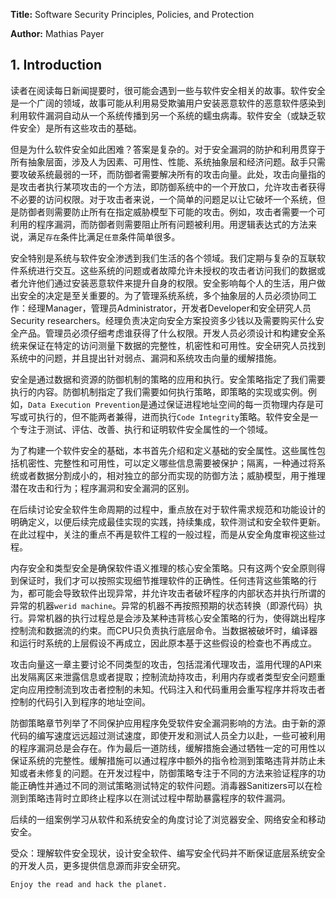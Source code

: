 **Title:** Software Security Principles, Policies, and Protection

**Author:** Mathias Payer

## 1. Introduction

读者在阅读每日新闻提要时，很可能会遇到一些与软件安全相关的故事。软件安全是一个广阔的领域，故事可能从利用易受欺骗用户安装恶意软件的恶意软件感染到利用软件漏洞自动从一个系统传播到另一个系统的蠕虫病毒。软件安全（或缺乏软件安全）是所有这些攻击的基础。

但是为什么软件安全如此困难？答案是复杂的。对于安全漏洞的防护和利用贯穿于所有抽象层面，涉及人为因素、可用性、性能、系统抽象层和经济问题。敌手只需要攻破系统最弱的一环，而防御者需要解决所有的攻击向量。此处，攻击向量指的是攻击者执行某项攻击的一个方法，即防御系统中的一个开放口，允许攻击者获得不必要的访问权限。对于攻击者来说，一个简单的问题足以让它破坏一个系统，但是防御者则需要防止所有在指定威胁模型下可能的攻击。例如，攻击者需要一个可利用的程序漏洞，而防御者则需要阻止所有问题被利用。用逻辑表达式的方法来说，满足`存在`条件比满足`任意`条件简单很多。

安全特别是系统与软件安全渗透到我们生活的各个领域。我们定期与复杂的互联软件系统进行交互。这些系统的问题或者故障允许未授权的攻击者访问我们的数据或者允许他们通过安装恶意软件来提升自身的权限。安全影响每个人的生活，用户做出安全的决定是至关重要的。为了管理系统系统，多个抽象层的人员必须协同工作：经理Manager，管理员Administrator，开发者Developer和安全研究人员Security researchers。经理负责决定向安全方案投资多少钱以及需要购买什么安全产品。管理员必须仔细考虑谁获得了什么权限。开发人员必须设计和构建安全系统来保证在特定的访问测量下数据的完整性，机密性和可用性。安全研究人员找到系统中的问题，并且提出针对弱点、漏洞和系统攻击向量的缓解措施。

安全是通过数据和资源的防御机制的策略的应用和执行。安全策略指定了我们需要执行的内容。防御机制指定了我们需要如何执行策略，即策略的实现或实例。例如，`Data Execution Prevention`是通过保证进程地址空间的每一页物理内存是可写或可执行的，但不能两者兼得，进而执行`Code Integrity`策略。软件安全是一个专注于测试、评估、改善、执行和证明软件安全属性的一个领域。

为了构建一个软件安全的基础，本书首先介绍和定义基础的安全属性。这些属性包括机密性、完整性和可用性，可以定义哪些信息需要被保护；隔离，一种通过将系统或者数据分割成小的，相对独立的部分而实现的防御方法；威胁模型，用于推理潜在攻击和行为；程序漏洞和安全漏洞的区别。

在后续讨论安全软件生命周期的过程中，重点放在对于软件需求规范和功能设计的明确定义，以便后续完成最佳实现的实践，持续集成，软件测试和安全软件更新。在此过程中，关注的重点不再是软件工程的一般过程，而是从安全角度审视这些过程。

内存安全和类型安全是确保软件语义推理的核心安全策略。只有这两个安全原则得到保证时，我们才可以按照实现细节推理软件的正确性。任何违背这些策略的行为，都可能会导致软件出现异常，并允许攻击者破坏程序的内部状态并执行所谓的异常的机器`werid machine`。异常的机器不再按照预期的状态转换（即源代码）执行。异常机器的执行过程总是会涉及某种违背核心安全策略的行为，使得跳出程序控制流和数据流的约束。而CPU只负责执行底层命令。当数据被破坏时，编译器和运行时系统的上层假设不再成立，因此原本基于这些假设的检查也不再成立。

攻击向量这一章主要讨论不同类型的攻击，包括混淆代理攻击，滥用代理的API来出发隔离区来泄露信息或者提取；控制流劫持攻击，利用内存或者类型安全问题重定向应用控制流到攻击者控制的未知。代码注入和代码重用会重写程序并将攻击者控制的代码引入到程序的地址空间。

防御策略章节列举了不同保护应用程序免受软件安全漏洞影响的方法。由于新的源代码的编写速度远远超过测试速度，即使开发和测试人员全力以赴，一些可被利用的程序漏洞总是会存在。作为最后一道防线，缓解措施会通过牺牲一定的可用性以保证系统的完整性。缓解措施可以通过程序中额外的指令检测到策略违背并防止未知或者未修复的问题。在开发过程中，防御策略专注于不同的方法来验证程序的功能正确性并通过不同的测试策略测试特定的软件问题。消毒器Sanitizers可以在检测到策略违背时立即终止程序以在测试过程中帮助暴露程序的软件漏洞。

后续的一组案例学习从软件和系统安全的角度讨论了浏览器安全、网络安全和移动安全。

受众：理解软件安全现状，设计安全软件、编写安全代码并不断保证底层系统安全的开发人员，更多提供信息源而非安全研究。

`Enjoy the read and hack the planet.`

